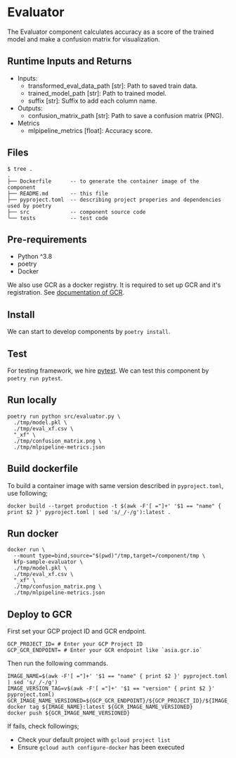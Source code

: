 # Evaluator

The Evaluator component calculates accuracy as a score of the trained model and make a confusion matrix for visualization.

## Runtime Inputs and Returns

- Inputs:
  - transformed_eval_data_path [str]: Path to saved train data.
  - trained_model_path [str]: Path to trained model.
  - suffix [str]: Suffix to add each column name.
- Outputs:
  - confusion_matrix_path [str]: Path to save a confusion matrix (PNG).
- Metrics
  - mlpipeline_metrics [float]: Accuracy score.

## Files

```console
$ tree .
.
├── Dockerfile      -- to generate the container image of the component
├── README.md       -- this file
├── pyproject.toml  -- describing project properies and dependencies used by poetry
├── src             -- component source code
└── tests           -- test code
```

## Pre-requirements

- Python ^3.8
- poetry
- Docker

We also use GCR as a docker registry. It is required to set up GCR and it's registration. See [documentation of GCR](https://cloud.google.com/container-registry/docs/quickstart).

## Install

We can start to develop components by `poetry install`.

## Test

For testing framework, we hire [pytest](https://docs.pytest.org/en/6.2.x/). We can test this component by `poetry run pytest`.

## Run locally

```shell
poetry run python src/evaluator.py \
  ./tmp/model.pkl \
  ./tmp/eval_xf.csv \
  "_xf" \
  ./tmp/confusion_matrix.png \
  ./tmp/mlpipeline-metrics.json
```

## Build dockerfile

To build a container image with same version described in `pyproject.toml`, use following;

```shell
docker build --target production -t $(awk -F'[ ="]+' '$1 == "name" { print $2 }' pyproject.toml | sed 's/_/-/g'):latest .
```

## Run docker

```shell
docker run \
  --mount type=bind,source="$(pwd)"/tmp,target=/component/tmp \
  kfp-sample-evaluator \
  ./tmp/model.pkl \
  ./tmp/eval_xf.csv \
  "_xf" \
  ./tmp/confusion_matrix.png \
  ./tmp/mlpipeline-metrics.json
```

## Deploy to GCR

First set your GCP project ID and GCR endpoint.

```shell
GCP_PROJECT_ID= # Enter your GCP Project ID
GCP_GCR_ENDPOINT= # Enter your GCR endpoint like `asia.gcr.io`
```

Then run the following commands.

```shell
IMAGE_NAME=$(awk -F'[ ="]+' '$1 == "name" { print $2 }' pyproject.toml | sed 's/_/-/g')
IMAGE_VERSION_TAG=v$(awk -F'[ ="]+' '$1 == "version" { print $2 }' pyproject.toml)
GCR_IMAGE_NAME_VERSIONED=${GCP_GCR_ENDPOINT}/${GCP_PROJECT_ID}/${IMAGE_NAME}:${IMAGE_VERSION_TAG}
docker tag ${IMAGE_NAME}:latest ${GCR_IMAGE_NAME_VERSIONED}
docker push ${GCR_IMAGE_NAME_VERSIONED}
```

If fails, check followings;

- Check your default project with `gcloud project list`
- Ensure `gcloud auth configure-docker` has been executed
